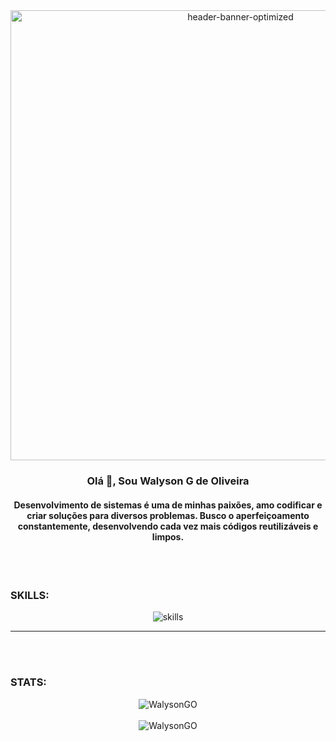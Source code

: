 <div align="center">
  <link href="https://github.com/WalysonGO/"><img src="https://i.ibb.co/QnzhfF3/header-banner-optimized.jpg" alt="header-banner-optimized" width="720"/></a>
</div>
<h3 align="center">Olá 👋, Sou Walyson G de Oliveira</h3>
<h4 align="center">Desenvolvimento de sistemas é uma de minhas paixões, amo codificar e criar soluções para diversos problemas. Busco o aperfeiçoamento constantemente, desenvolvendo cada vez mais códigos reutilizáveis e limpos.</h4>
</br>
</br>

<h3>SKILLS:</h3>
<div align="center">
<img aling="center" src="https://skillicons.dev/icons?i=html,bootstrap,materialui,css,sass,styledcomponents,ps,figma,js,ts,nodejs,express,react,vuejs,nuxtjs,electron,docker,mongo,mysql,postgres,php,wordpress,laravel,java,supabase,firebase,git,bash,python,flask,heroku,vercel,linux,nginx,aws,cloudflare,grafana,bots,tensorflow," alt="skills" /><br>
</div>
<hr>
</br>
</br>

<h3>STATS:</h3>
<div align="center">
<img src="https://github-readme-stats.vercel.app/api/top-langs/?username=anuraghazra&langs_count=8&theme=synthwave&layout=compact&locale=pt-BR" alt="WalysonGO" /><br><br>
<img src="https://github-readme-stats.vercel.app/api?username=walysongo&show_icons=true&theme=synthwave&locale=pt-BR" alt="WalysonGO" />
</div>


